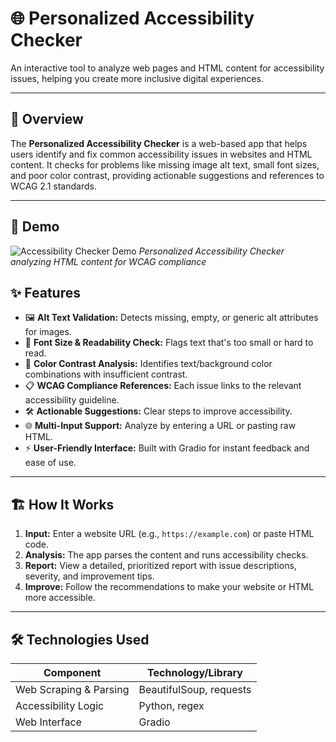 # 🌐 Personalized Accessibility Checker

An interactive tool to analyze web pages and HTML content for accessibility issues, helping you create more inclusive digital experiences.

---

## 🚀 Overview

The **Personalized Accessibility Checker** is a web-based app that helps users identify and fix common accessibility issues in websites and HTML content. It checks for problems like missing image alt text, small font sizes, and poor color contrast, providing actionable suggestions and references to WCAG 2.1 standards.

---

## 📸 Demo

![Accessibility Checker Demo](analyzer.jpg)
*Personalized Accessibility Checker analyzing HTML content for WCAG compliance*


## ✨ Features

- 🖼️ **Alt Text Validation:** Detects missing, empty, or generic alt attributes for images.
- 📝 **Font Size & Readability Check:** Flags text that's too small or hard to read.
- 🎨 **Color Contrast Analysis:** Identifies text/background color combinations with insufficient contrast.
- 📋 **WCAG Compliance References:** Each issue links to the relevant accessibility guideline.
- 🛠️ **Actionable Suggestions:** Clear steps to improve accessibility.
- 🌐 **Multi-Input Support:** Analyze by entering a URL or pasting raw HTML.
- ⚡ **User-Friendly Interface:** Built with Gradio for instant feedback and ease of use.

---

## 🏗️ How It Works

1. **Input:** Enter a website URL (e.g., `https://example.com`) or paste HTML code.
2. **Analysis:** The app parses the content and runs accessibility checks.
3. **Report:** View a detailed, prioritized report with issue descriptions, severity, and improvement tips.
4. **Improve:** Follow the recommendations to make your website or HTML more accessible.

---

## 🛠️ Technologies Used

| Component                | Technology/Library          |
|--------------------------|----------------------------|
| Web Scraping & Parsing   | BeautifulSoup, requests    |
| Accessibility Logic      | Python, regex              |
| Web Interface            | Gradio                     |
